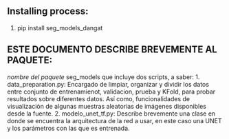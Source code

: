 ## Installing process:
 1. pip install seg_models_dangat

## ESTE DOCUMENTO DESCRIBE BREVEMENTE AL PAQUETE:
_nombre del paquete_ seg_models que incluye dos scripts, a saber:
	1. data_preparation.py: Encargado de limpiar, organizar y dividir los datos entre conjunto de entrenamienot, validacion, prueba y KFold, para probar resultados sobre diferentes datos.
	   Así como, funcionalidades de visualización de algunas muestras aleatorias de imágenes disponibles desde la fuente.
	2. modelo_unet_tf.py: Describe brevemente una clase en donde se encuentra la arquitectura de la red a usar, en este caso una UNET y los parámetros con las que es entrenada.
